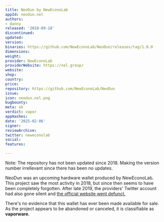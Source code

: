 ```yaml
---
title: NeoDun by NewEconoLab
appId: neodun.nel
authors:
- danny
released: '2018-09-18'
discontinued: 
updated: 
version: 
binaries: https://github.com/NewEconoLab/NeoDun/releases/tag/1.0.0
dimensions: 
weight: 
provider: NewEconoLab
providerWebsite: https://nel.group/
website: 
shop: 
country: 
price: 
repository: https://github.com/NewEconoLab/NeoDun
issue: 
icon: neodun.nel.png
bugbounty: 
meta: ok
verdict: vapor
appHashes: 
date: '2025-02-06'
signer: 
reviewArchive: 
twitter: neweconolab
social: 
features: 

---
```


Note: The repository has not been updated since 2018. Making the version number irrellevant since there has been no updates.

NeoDun was an upcoming hardware wallet produced by NewEconoLab. This project saw the most activity in 2018, but since then seems to have been completely forgotten. After late 2019, the providers' Twitter account had also gone silent and [the official website went defunct.](http://www.neodun.com/index-En.html)

There's no evidence that this wallet has ever been made available for sale. As the project appears to be abandoned or canceled, it is classifiable as **vaporware.**